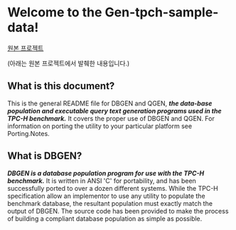 # Welcome to the Gen-tpch-sample-data!

[원본 프로젝트](https://github.com/electrum/tpch-dbgen)


(아래는 원본 프로젝트에서 발췌한 내용입니다.)

## What is this document?

This is the general README file for DBGEN and QGEN, _**the data-base population and executable query text generation programs used in the TPC-H benchmark.**_ It covers the proper use of DBGEN and QGEN. For information on porting the utility to your particular platform see Porting.Notes.

## What is DBGEN?

_**DBGEN is a database population program for use with the TPC-H benchmark.**_ It is written in ANSI 'C' for portability, and has been successfully ported to over a dozen different systems. While the TPC-H specification allow an implementor to use any utility to populate the benchmark database, the resultant population must exactly match the output of DBGEN. The source code has been provided to make the process of building a compliant database population as simple as possible.
